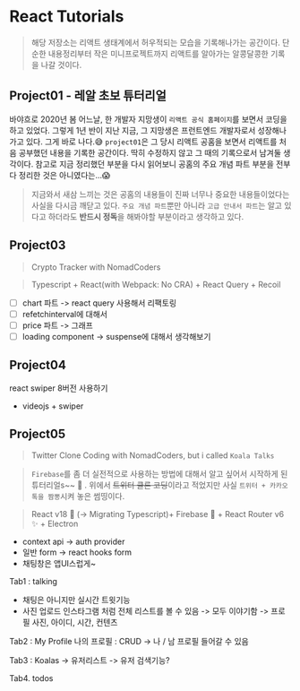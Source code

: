 # React Tutorials

> 해당 저장소는 리액트 생태계에서 허우적되는 모습을 기록해나가는 공간이다. 단순한 내용정리부터 작은 미니프로젝트까지 리액트를 알아가는 알콩달콩한 기록을 나갈 것이다.

## Project01 - 레알 초보 튜터리얼

바야흐로 2020년 봄 어느날, 한 개발자 지망생이 `리액트 공식 홈페이지`를 보면서 코딩을 하고 있었다. 그렇게 1년 반이 지난 지금, 그 지망생은 프런트엔드 개발자로서 성장해나가고 있다. 그게 바로 나다.😅 `project01`은 그 당시 리액트 공홈을 보면서 리액트를 처음 공부했던 내용을 기록한 공간이다. 딱히 수정하지 않고 그 때의 기록으로서 남겨둘 생각이다. 참고로 지금 정리했던 부분을 다시 읽어보니 공홈의 주요 개념 파트 부분을 전부 다 정리한 것은 아니였다는...😱

> 지금와서 새삼 느끼는 것은 공홈의 내용들이 진짜 너무나 중요한 내용들이었다는 사실을 다시금 깨닫고 있다. `주요 개념 파트`뿐만 아니라 `고급 안내서 파트`는 알고 있다고 하더라도 **반드시 정독**을 해봐야할 부분이라고 생각하고 있다.

## Project03

> Crypto Tracker with NomadCoders

> Typescript + React(with Webpack: No CRA) + React Query + Recoil

- [ ] chart 파트 -> react query 사용해서 리팩토링
- [ ] refetchinterval에 대해서
- [ ] price 파트 -> 그래프
- [ ] loading component -> suspense에 대해서 생각해보기

## Project04

react swiper 8버전 사용하기

- videojs + swiper

## Project05

> Twitter Clone Coding with NomadCoders, but i called `Koala Talks`

> `Firebase`를 좀 더 실전적으로 사용하는 방법에 대해서 알고 싶어서 시작하게 된 튜터리얼s~~ 🙏 . 위에서 ~~트위터 클론 코딩~~이라고 적었지만 사실 `트위터 + 카카오톡을 짬뽕`시켜 놓은 썸띵이다.

> React v18 💫 (→ Migrating Typescript)+ Firebase 🚀 + React Router v6 ✨ + Electron

- context api -> auth provider
- 일반 form -> react hooks form
- 채팅창은 앱UI스럽게~

Tab1 : talking

- 채팅은 아니지만 실시간 트윗기능
- 사진 업로드
  인스타그램 처럼 전체 리스트를 볼 수 있음
  -> 모두 이야기함
  -> 프로필 사진, 아이디, 시간, 컨텐츠

Tab2 : My Profile
나의 프로필 : CRUD
-> 나 / 남 프로필 들어갈 수 있음

Tab3 : Koalas
-> 유저리스트
-> 유저 검색기능?

Tab4. todos
